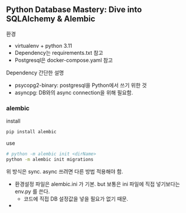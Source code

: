 ## Python Database Mastery: Dive into SQLAlchemy & Alembic

환경
- virtualenv + python 3.11
- Dependency는 requirements.txt 참고
- Postgresql은 docker-compose.yaml 참고

Dependency 간단한 설명
- psycopg2-binary: postgresql을 Python에서 쓰기 위한 것
- asyncpg: DB와의 async connection을 위해 필요함.

### alembic

install

```bash
pip install alembic
```

use
```bash
# python -m alembic init <dirName>
python -m alembic init migrations
```

위 방식은 sync. async 쓰려면 다른 방법 적용해야 함.
- 환경설정 파일은 alembic.ini 가 기본. but 보통은 ini 파일에 직접 넣기보다는 env.py 를 쓴다. 
  - 코드에 직접 DB 설정값을 넣을 필요가 없기 때문.
- 